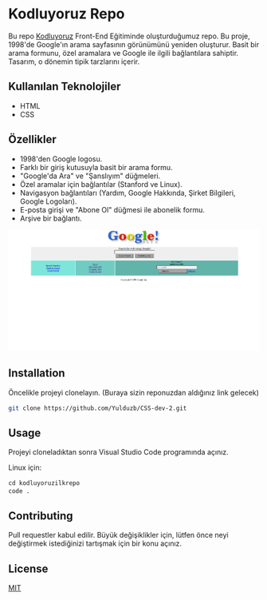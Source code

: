 # Kodluyoruz  Repo

Bu repo [Kodluyoruz](https://www.kodluyoruz.org) Front-End Eğitiminde oluşturduğumuz repo. 
Bu proje, 1998'de Google'ın arama sayfasının görünümünü yeniden oluşturur. Basit bir arama formunu, özel aramalara ve Google ile ilgili bağlantılara sahiptir. Tasarım, o dönemin tipik tarzlarını içerir.

## Kullanılan Teknolojiler

- HTML
- CSS

## Özellikler

- 1998'den Google logosu.
- Farklı bir giriş kutusuyla basit bir arama formu.
- "Google'da Ara" ve "Şanslıyım" düğmeleri.
- Özel aramalar için bağlantılar (Stanford ve Linux).
- Navigasyon bağlantıları (Yardım, Google Hakkında, Şirket Bilgileri, Google Logoları).
- E-posta girişi ve "Abone Ol" düğmesi ile abonelik formu.
- Arşive bir bağlantı.

![](img/google1998.png)

## Installation

Öncelikle projeyi clonelayın. (Buraya sizin reponuzdan aldığınız link gelecek)

```bash
git clone https://github.com/Yulduzb/CSS-dev-2.git
```

## Usage

Projeyi cloneladıktan sonra Visual Studio Code programında açınız.

Linux için:
```linux
cd kodluyoruzilkrepo
code .
```

## Contributing
Pull requestler kabul edilir. Büyük değişiklikler için, lütfen önce neyi değiştirmek istediğinizi tartışmak için bir konu açınız.


## License
[MIT](https://choosealicense.com/licenses/mit/)